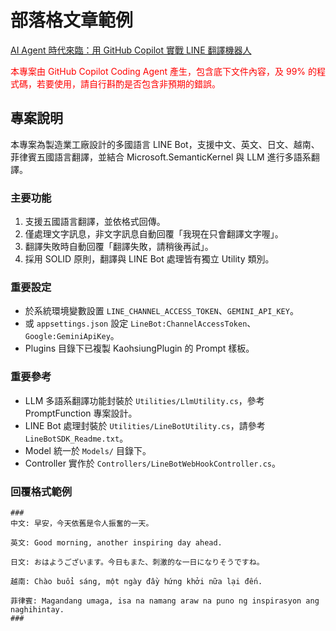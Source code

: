 # 部落格文章範例 
[AI Agent 時代來臨：用 GitHub Copilot 實戰 LINE 翻譯機器人](https://lawrencetech.blogspot.com/2025/06/ai-agent-github-copilot-line.html)

<SPAN style="color: red;">
本專案由 GitHub Copilot Coding Agent 產生，包含底下文件內容，及 99% 的程式碼，若要使用，請自行斟酌是否包含非預期的錯誤。
</SPAN>


## 專案說明
本專案為製造業工廠設計的多國語言 LINE Bot，支援中文、英文、日文、越南、菲律賓五國語言翻譯，並結合 Microsoft.SemanticKernel 與 LLM 進行多語系翻譯。

### 主要功能
1. 支援五國語言翻譯，並依格式回傳。
2. 僅處理文字訊息，非文字訊息自動回覆「我現在只會翻譯文字喔」。
3. 翻譯失敗時自動回覆「翻譯失敗，請稍後再試」。
4. 採用 SOLID 原則，翻譯與 LINE Bot 處理皆有獨立 Utility 類別。

### 重要設定
- 於系統環境變數設置 `LINE_CHANNEL_ACCESS_TOKEN`、`GEMINI_API_KEY`。
- 或 `appsettings.json` 設定 `LineBot:ChannelAccessToken`、`Google:GeminiApiKey`。
- Plugins 目錄下已複製 KaohsiungPlugin 的 Prompt 樣板。


### 重要參考
- LLM 多語系翻譯功能封裝於 `Utilities/LlmUtility.cs`，參考 PromptFunction 專案設計。
- LINE Bot 處理封裝於 `Utilities/LineBotUtility.cs`，請參考 `LineBotSDK_Readme.txt`。
- Model 統一於 `Models/` 目錄下。
- Controller 實作於 `Controllers/LineBotWebHookController.cs`。


### 回覆格式範例
```
###
中文: 早安，今天依舊是令人振奮的一天。

英文: Good morning, another inspiring day ahead.

日文: おはようございます。今日もまた、刺激的な一日になりそうですね。

越南: Chào buổi sáng, một ngày đầy hứng khởi nữa lại đến.

菲律賓: Magandang umaga, isa na namang araw na puno ng inspirasyon ang naghihintay.
###
```
